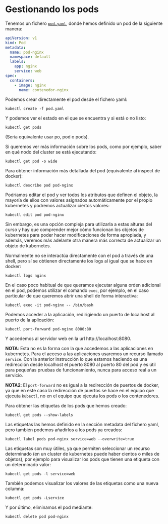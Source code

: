 # Gestionando los pods

Tenemos un fichero [`pod.yaml`](files/pod.yaml), donde hemos definido
un pod de la siguiente manera:

```yaml
apiVersion: v1
kind: Pod
metadata:
  name: pod-nginx
  namespace: default
  labels:
    app: nginx
    service: web
spec:
  containers:
    - image: nginx
      name: contenedor-nginx
```

Podemos crear directamente el pod desde el fichero yaml:

    kubectl create -f pod.yaml

Y podemos ver el estado en el que se encuentra y si está o no listo:

    kubectl get pods

(Sería equivalente usar po, pod o pods).

Si queremos ver más información sobre los pods, como por ejemplo,
saber en qué nodo del cluster se está ejecutando:

    kubectl get pod -o wide

Para obtener información más detallada del pod (equivalente al inspect
de docker):

    kubectl describe pod pod-nginx

Podríamos editar el pod y ver todos los atributos que definen el
objeto, la mayoría de ellos con valores asignados automáticamente por
el propio kubernetes y podremos actualizar ciertos valores:

    kubectl edit pod pod-nginx

Sin embargo, es una opción compleja para utilizarla a estas alturas
del curso y hay que comprender mejor cómo funcionan los objetos de
kubernetes para poder hacer modificaciones de forma apropiada, y además,
veremos más adelante otra manera más correcta de actualizar un objeto
de kubernetes.

Normalmente no se interactúa directamente con el pod a través de una
shell, pero sí se obtienen directamente los logs al igual que se hace
en docker:

    kubectl logs nginx

En el caso poco habitual de que queramos ejecutar alguna orden
adicional en el pod, podemos utilizar el comando `exec`, por ejemplo,
en el caso particular de que queremos abrir una shell de forma
interactiva:

    kubectl exec -it pod-nginx -- /bin/bash

Podemos acceder a la aplicación, redirigiendo un puerto de localhost
al puerto de la aplicación:

    kubectl port-forward pod-nginx 8080:80

Y accedemos al servidor web en la url http://localhost:8080.

**NOTA**: Esta no es la forma con la que accedemos a las aplicaciones
en kubernetes. Para el acceso a las aplicaciones usaremos un recurso
llamado `service`. Con la anterior instrucción lo que estamos haciendo
es una redirección desde localhost el puerto 8080 al puerto 80 del pod
y es útil para pequeñas pruebas de funcionamiento, nunca para acceso
real a un servicio.

**NOTA2**: El `port-forward` no es igual a la redirección de puertos
de docker, ya que en este caso la redirección de puertos se hace en el
equipo que ejecuta `kubectl`, no en el equipo que ejecuta los pods o
los contenedores.

Para obtener las etiquetas de los pods que hemos creado:

    kubectl get pods --show-labels

Las etiquetas las hemos definido en la sección metadata del fichero
yaml, pero también podemos añadirlos a los pods ya creados:

    kubectl label pods pod-nginx service=web --overwrite=true

Las etiquetas son muy útiles, ya que permiten seleccionar un recurso
determinado (en un cluster de kubernetes puede haber cientos o miles
de objetos), por ejemplo para visualizar los pods que tienen una
etiqueta con un determinado valor:

    kubectl get pods -l service=web

También podemos visualizar los valores de las etiquetas como una nueva
columna:

    kubectl get pods -Lservice

Y por último, eliminamos el pod mediante:

    kubectl delete pod pod-nginx
